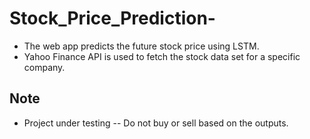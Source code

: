 # Stock_Price_Prediction-

- The web app predicts the future stock price using LSTM.
- Yahoo Finance API is used to fetch the stock data set for a specific company.
## Note
- Project under testing -- Do not buy or sell based on the outputs.
